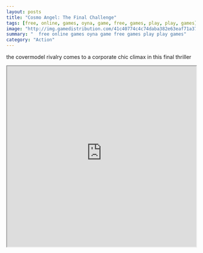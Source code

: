 ```yaml
---
layout: posts
title: "Cosmo Angel: The Final Challenge"
tags: [free, online, games, oyna, game, free, games, play, play, games]
image: "http://img.gamedistribution.com/41c40774c4c74daba382e63eaf71a37c.jpg"
summary: "  free online games oyna game free games play play games"
category: "Action"
---
```


the covermodel rivalry comes to a corporate chic climax in this final thriller

<iframe width="100%" height="480px;" src="http://flash.gamedistribution.com?game=41c40774c4c74daba382e63eaf71a37c"></iframe>